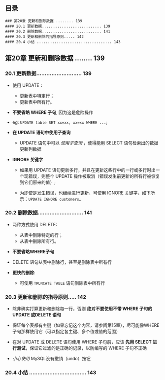 ## 目录
```
### 第20章 更新和删除数据 ........ 139
#### 20.1 更新数据........................... 139
#### 20.2 删除数据........................... 141
#### 20.3 更新和删除的指导原则..... 142
#### 20.4 小结 .................................. 143
```


## 第20章 更新和删除数据 ........ 139

### 20.1 更新数据........................... 139
* 使用 UPDATE：
    * 更新表中特定行；
    * 更新表中所有行。

* **不要省略 WHERE 子句**, 因为这是危险操作

* eg: `UPDATE table SET xx=xx, xx=xx WHERE ...`;

* **在 UPDATE 语句中使用子查询**
    * UPDATE 语句中可以 *使用子查询* ，使得能用 SELECT 语句检索出的数据更新列数据

* **IGNORE 关键字**
    * 如果用 UPDATE 语句更新多行，并且在更新这些行中的一行或多行时出一个现错误，则整个 UPDATE 操作被取消（错误发生前更新的所有行被恢复到它们原来的值）;

    * 为即使是发生错误，也继续进行更新，可使用 IGNORE 关键字，如下所示：`UPDATE IGNORE customers…`


### 20.2 删除数据........................... 141
* 两种方式使用 DELETE:
    * 从表中删除特定的行；
    * 从表中删除所有行。

* **不要省略WHERE子句**

* DELETE 语句从表中删除行，甚至是删除表中所有行

* **更快的删除**: 
    * 可使用 `TRUNCATE TABLE` 语句删除表中所有行

### 20.3 更新和删除的指导原则..... 142
* 除非确实打算更新和删除每一行，否则 **绝对不要使用不带 WHERE 子句的 UPDATE 或DELETE 语句**

* 保证每个表都有主键（如果忘记这个内容，请参阅第15章），尽可能像WHERE子句那样使用它（可以指定各主键、多个值或值的范围）

* 在对 UPDATE 或 DELETE 语句使用 WHERE 子句前，应该 **先用 SELECT 进行测试**，保证它过滤的是正确的记录，以防编写的 WHERE 子句不正确

* *小心使用* MySQL没有撤销（undo）按钮

### 20.4 小结 .................................. 143